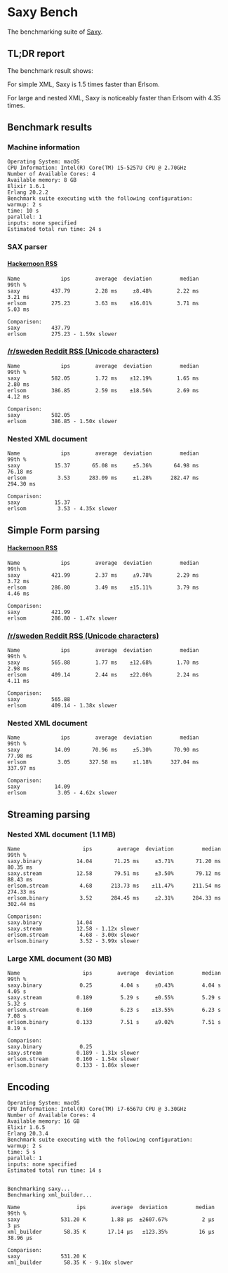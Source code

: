 # Saxy Bench

The benchmarking suite of [Saxy](https://github.com/qcam/saxy).

## TL;DR report

The benchmark result shows:

For simple XML, Saxy is 1.5 times faster than Erlsom.

For large and nested XML, Saxy is noticeably faster than Erlsom with 4.35 times.

## Benchmark results

### Machine information

```
Operating System: macOS
CPU Information: Intel(R) Core(TM) i5-5257U CPU @ 2.70GHz
Number of Available Cores: 4
Available memory: 8 GB
Elixir 1.6.1
Erlang 20.2.2
Benchmark suite executing with the following configuration:
warmup: 2 s
time: 10 s
parallel: 1
inputs: none specified
Estimated total run time: 24 s
```

### SAX parser

#### [Hackernoon RSS](https://hackernoon.com/feed)

```
Name             ips        average  deviation         median         99th %
saxy          437.79        2.28 ms     ±8.48%        2.22 ms        3.21 ms
erlsom        275.23        3.63 ms    ±16.01%        3.71 ms        5.03 ms

Comparison:
saxy          437.79
erlsom        275.23 - 1.59x slower
```

### [/r/sweden Reddit RSS (Unicode characters)](https://www.reddit.com/r/sweden/.rss)

```
Name             ips        average  deviation         median         99th %
saxy          582.05        1.72 ms    ±12.19%        1.65 ms        2.80 ms
erlsom        386.85        2.59 ms    ±18.56%        2.69 ms        4.12 ms

Comparison:
saxy          582.05
erlsom        386.85 - 1.50x slower
```

### Nested XML document

```
Name             ips        average  deviation         median         99th %
saxy           15.37       65.08 ms     ±5.36%       64.98 ms       76.18 ms
erlsom          3.53      283.09 ms     ±1.28%      282.47 ms      294.30 ms

Comparison:
saxy           15.37
erlsom          3.53 - 4.35x slower
```

## Simple Form parsing

#### [Hackernoon RSS](https://hackernoon.com/feed)

```
Name             ips        average  deviation         median         99th %
saxy          421.99        2.37 ms     ±9.78%        2.29 ms        3.72 ms
erlsom        286.80        3.49 ms    ±15.11%        3.79 ms        4.46 ms

Comparison:
saxy          421.99
erlsom        286.80 - 1.47x slower
```

### [/r/sweden Reddit RSS (Unicode characters)](https://www.reddit.com/r/sweden/.rss)

```
Name             ips        average  deviation         median         99th %
saxy          565.88        1.77 ms    ±12.68%        1.70 ms        2.98 ms
erlsom        409.14        2.44 ms    ±22.06%        2.24 ms        4.11 ms

Comparison:
saxy          565.88
erlsom        409.14 - 1.38x slower
```

### Nested XML document

```
Name             ips        average  deviation         median         99th %
saxy           14.09       70.96 ms     ±5.30%       70.90 ms       77.98 ms
erlsom          3.05      327.58 ms     ±1.18%      327.04 ms      337.97 ms

Comparison:
saxy           14.09
erlsom          3.05 - 4.62x slower
```

## Streaming parsing

### Nested XML document (1.1 MB)

```
Name                    ips        average  deviation         median         99th %
saxy.binary           14.04       71.25 ms     ±3.71%       71.20 ms       80.35 ms
saxy.stream           12.58       79.51 ms     ±3.50%       79.12 ms       88.43 ms
erlsom.stream          4.68      213.73 ms    ±11.47%      211.54 ms      274.33 ms
erlsom.binary          3.52      284.45 ms     ±2.31%      284.33 ms      302.44 ms

Comparison:
saxy.binary           14.04
saxy.stream           12.58 - 1.12x slower
erlsom.stream          4.68 - 3.00x slower
erlsom.binary          3.52 - 3.99x slower
```

### Large XML document (30 MB)

```
Name                    ips        average  deviation         median         99th %
saxy.binary            0.25         4.04 s     ±0.43%         4.04 s         4.05 s
saxy.stream           0.189         5.29 s     ±0.55%         5.29 s         5.32 s
erlsom.stream         0.160         6.23 s    ±13.55%         6.23 s         7.08 s
erlsom.binary         0.133         7.51 s     ±9.02%         7.51 s         8.19 s

Comparison:
saxy.binary            0.25
saxy.stream           0.189 - 1.31x slower
erlsom.stream         0.160 - 1.54x slower
erlsom.binary         0.133 - 1.86x slower
```

## Encoding

```
Operating System: macOS
CPU Information: Intel(R) Core(TM) i7-6567U CPU @ 3.30GHz
Number of Available Cores: 4
Available memory: 16 GB
Elixir 1.6.5
Erlang 20.3.4
Benchmark suite executing with the following configuration:
warmup: 2 s
time: 5 s
parallel: 1
inputs: none specified
Estimated total run time: 14 s


Benchmarking saxy...
Benchmarking xml_builder...

Name                  ips        average  deviation         median         99th %
saxy             531.20 K        1.88 μs  ±2607.67%           2 μs           3 μs
xml_builder       58.35 K       17.14 μs   ±123.35%          16 μs       38.96 μs

Comparison:
saxy             531.20 K
xml_builder       58.35 K - 9.10x slower
```
